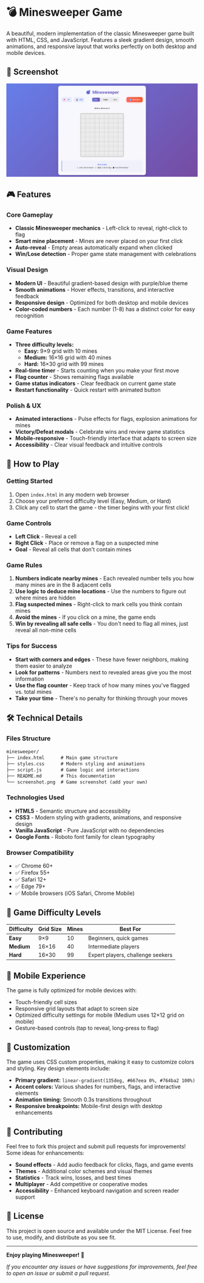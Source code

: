 # 💣 Minesweeper Game

A beautiful, modern implementation of the classic Minesweeper game built with HTML, CSS, and JavaScript. Features a sleek gradient design, smooth animations, and responsive layout that works perfectly on both desktop and mobile devices.

## 📸 Screenshot

![Minesweeper Game Screenshot](Screenshot.png)

## 🎮 Features

### Core Gameplay
- **Classic Minesweeper mechanics** - Left-click to reveal, right-click to flag
- **Smart mine placement** - Mines are never placed on your first click
- **Auto-reveal** - Empty areas automatically expand when clicked
- **Win/Lose detection** - Proper game state management with celebrations

### Visual Design
- **Modern UI** - Beautiful gradient-based design with purple/blue theme
- **Smooth animations** - Hover effects, transitions, and interactive feedback
- **Responsive design** - Optimized for both desktop and mobile devices
- **Color-coded numbers** - Each number (1-8) has a distinct color for easy recognition

### Game Features
- **Three difficulty levels:**
  - **Easy:** 9×9 grid with 10 mines
  - **Medium:** 16×16 grid with 40 mines  
  - **Hard:** 16×30 grid with 99 mines
- **Real-time timer** - Starts counting when you make your first move
- **Flag counter** - Shows remaining flags available
- **Game status indicators** - Clear feedback on current game state
- **Restart functionality** - Quick restart with animated button

### Polish & UX
- **Animated interactions** - Pulse effects for flags, explosion animations for mines
- **Victory/Defeat modals** - Celebrate wins and review game statistics
- **Mobile-responsive** - Touch-friendly interface that adapts to screen size
- **Accessibility** - Clear visual feedback and intuitive controls

## 🚀 How to Play

### Getting Started
1. Open `index.html` in any modern web browser
2. Choose your preferred difficulty level (Easy, Medium, or Hard)
3. Click any cell to start the game - the timer begins with your first click!

### Game Controls
- **Left Click** - Reveal a cell
- **Right Click** - Place or remove a flag on a suspected mine
- **Goal** - Reveal all cells that don't contain mines

### Game Rules
1. **Numbers indicate nearby mines** - Each revealed number tells you how many mines are in the 8 adjacent cells
2. **Use logic to deduce mine locations** - Use the numbers to figure out where mines are hidden
3. **Flag suspected mines** - Right-click to mark cells you think contain mines
4. **Avoid the mines** - If you click on a mine, the game ends
5. **Win by revealing all safe cells** - You don't need to flag all mines, just reveal all non-mine cells

### Tips for Success
- **Start with corners and edges** - These have fewer neighbors, making them easier to analyze
- **Look for patterns** - Numbers next to revealed areas give you the most information
- **Use the flag counter** - Keep track of how many mines you've flagged vs. total mines
- **Take your time** - There's no penalty for thinking through your moves

## 🛠️ Technical Details

### Files Structure
```
minesweeper/
├── index.html      # Main game structure
├── styles.css      # Modern styling and animations
├── script.js       # Game logic and interactions
├── README.md       # This documentation
└── screenshot.png  # Game screenshot (add your own)
```

### Technologies Used
- **HTML5** - Semantic structure and accessibility
- **CSS3** - Modern styling with gradients, animations, and responsive design
- **Vanilla JavaScript** - Pure JavaScript with no dependencies
- **Google Fonts** - Roboto font family for clean typography

### Browser Compatibility
- ✅ Chrome 60+
- ✅ Firefox 55+
- ✅ Safari 12+
- ✅ Edge 79+
- ✅ Mobile browsers (iOS Safari, Chrome Mobile)

## 🎯 Game Difficulty Levels

| Difficulty | Grid Size | Mines | Best For |
|------------|-----------|-------|----------|
| **Easy** | 9×9 | 10 | Beginners, quick games |
| **Medium** | 16×16 | 40 | Intermediate players |
| **Hard** | 16×30 | 99 | Expert players, challenge seekers |

## 📱 Mobile Experience

The game is fully optimized for mobile devices with:
- Touch-friendly cell sizes
- Responsive grid layouts that adapt to screen size
- Optimized difficulty settings for mobile (Medium uses 12×12 grid on mobile)
- Gesture-based controls (tap to reveal, long-press to flag)

## 🎨 Customization

The game uses CSS custom properties, making it easy to customize colors and styling. Key design elements include:

- **Primary gradient:** `linear-gradient(135deg, #667eea 0%, #764ba2 100%)`
- **Accent colors:** Various shades for numbers, flags, and interactive elements
- **Animation timing:** Smooth 0.3s transitions throughout
- **Responsive breakpoints:** Mobile-first design with desktop enhancements

## 🤝 Contributing

Feel free to fork this project and submit pull requests for improvements! Some ideas for enhancements:

- **Sound effects** - Add audio feedback for clicks, flags, and game events
- **Themes** - Additional color schemes and visual themes
- **Statistics** - Track wins, losses, and best times
- **Multiplayer** - Add competitive or cooperative modes
- **Accessibility** - Enhanced keyboard navigation and screen reader support

## 📄 License

This project is open source and available under the MIT License. Feel free to use, modify, and distribute as you see fit.

---

**Enjoy playing Minesweeper!** 🎉

*If you encounter any issues or have suggestions for improvements, feel free to open an issue or submit a pull request.*
